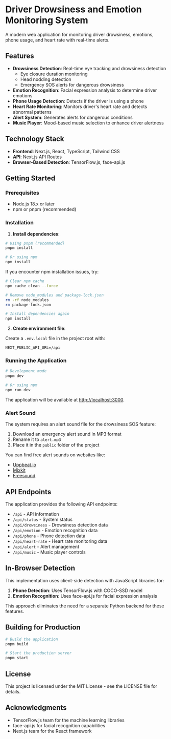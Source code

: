# Driver Drowsiness and Emotion Monitoring System

A modern web application for monitoring driver drowsiness, emotions, phone usage, and heart rate with real-time alerts.

## Features

- **Drowsiness Detection**: Real-time eye tracking and drowsiness detection
  - Eye closure duration monitoring
  - Head nodding detection
  - Emergency SOS alerts for dangerous drowsiness
- **Emotion Recognition**: Facial expression analysis to determine driver emotions
- **Phone Usage Detection**: Detects if the driver is using a phone
- **Heart Rate Monitoring**: Monitors driver's heart rate and detects abnormal patterns
- **Alert System**: Generates alerts for dangerous conditions
- **Music Player**: Mood-based music selection to enhance driver alertness

## Technology Stack

- **Frontend**: Next.js, React, TypeScript, Tailwind CSS
- **API**: Next.js API Routes
- **Browser-Based Detection**: TensorFlow.js, face-api.js

## Getting Started

### Prerequisites

- Node.js 18.x or later
- npm or pnpm (recommended)

### Installation

1. **Install dependencies**:

```bash
# Using pnpm (recommended)
pnpm install

# Or using npm
npm install
```

If you encounter npm installation issues, try:

```bash
# Clear npm cache
npm cache clean --force

# Remove node_modules and package-lock.json
rm -rf node_modules
rm package-lock.json

# Install dependencies again
npm install
```

2. **Create environment file**:

Create a `.env.local` file in the project root with:

```
NEXT_PUBLIC_API_URL=/api
```

### Running the Application

```bash
# Development mode
pnpm dev

# Or using npm
npm run dev
```

The application will be available at [http://localhost:3000](http://localhost:3000).

### Alert Sound

The system requires an alert sound file for the drowsiness SOS feature:

1. Download an emergency alert sound in MP3 format
2. Rename it to `alert.mp3`
3. Place it in the `public` folder of the project

You can find free alert sounds on websites like:
- [Uppbeat.io](https://uppbeat.io/sfx/category/emergency)
- [Mixkit](https://mixkit.co/free-sound-effects/alert/)
- [Freesound](https://freesound.org/search/?q=alert)

## API Endpoints

The application provides the following API endpoints:

- `/api` - API information
- `/api/status` - System status
- `/api/drowsiness` - Drowsiness detection data
- `/api/emotion` - Emotion recognition data
- `/api/phone` - Phone detection data
- `/api/heart-rate` - Heart rate monitoring data
- `/api/alert` - Alert management
- `/api/music` - Music player controls

## In-Browser Detection

This implementation uses client-side detection with JavaScript libraries for:

1. **Phone Detection**: Uses TensorFlow.js with COCO-SSD model
2. **Emotion Recognition**: Uses face-api.js for facial expression analysis

This approach eliminates the need for a separate Python backend for these features.

## Building for Production

```bash
# Build the application
pnpm build

# Start the production server
pnpm start
```

## License

This project is licensed under the MIT License - see the LICENSE file for details.

## Acknowledgments

- TensorFlow.js team for the machine learning libraries
- face-api.js for facial recognition capabilities
- Next.js team for the React framework 
